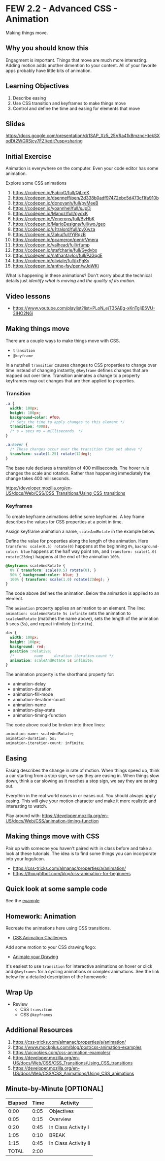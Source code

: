 # FEW 2.2 - Advanced CSS - Animation

Making things move.

## Why you should know this

Engagment is important. Things that move are much more interesting. Adding motion adds another dimention to your content. All of your favorite apps probably have little bits of animation. 

## Learning Objectives

1. Describe easing
1. Use CSS transition and keyframes to make things move
1. Control and define the time and easing for elements that move

## Slides

https://docs.google.com/presentation/d/1SAP_Xz5_25VRa41kBmzncHtekSXodDt2WGRSjcy7FZI/edit?usp=sharing

## Initial Exercise

Animation is everywhere on the computer. Even your code editor has some animation. 

Explore some CSS animations

1. https://codepen.io/FabioG/full/QjLreK
2. https://codepen.io/dsenneff/pen/2d338b0adf97472ebc5d473cf1fa910b
3. https://codepen.io/donovanh/full/pvMeeB
4. https://codepen.io/yoannhel/full/sJpDj
5. https://codepen.io/Manoz/full/pydxK
6. https://codepen.io/Venerons/full/BvHbK
7. https://codepen.io/MarioDesigns/full/woJgeo
8. https://codepen.io/u1tralord/full/pvXwza
9. https://codepen.io/Zaku/full/YjRqzB
10. https://codepen.io/pcameron/pen/rVmera
11. https://codepen.io/valhead/full/rfump
12. https://codepen.io/stefcharle/full/Gydvbx
13. https://codepen.io/nathantaylor/full/PJGqdE
14. https://codepen.io/oliviale/full/jxPgKv
15. https://codepen.io/antho-fsy/pen/wJqWKj

What is happening in these animations? Don't worry about the technical details just _identify what is moving_ and _the quality of its motion_.

## Video lessons 

- https://www.youtube.com/playlist?list=PLoN_ejT35AEg-xKnTgIjE5VU-3IHO2N6i

## Making things move

There are a couple ways to make things move with CSS. 

- `transition`
- `@keyframe`

In a nutshell `transition` causes changes to CSS properties to change over time instead of changing instantly, `@keyframe` defines changes that are mapped out over time. Transition animates a change to a property keyframes map out changes that are then applied to properties. 

### Transition

```CSS
.a {
  width: 100px;
  height: 100px;
  background-color: #f00;
  /* Sets the time to apply changes to this element */
  transition: 400ms;
  /* s = secs ms = milliseconds  */
}

.a:hover {
  /* These changes occur over the transition time set above */
  transform: scale(1.25) rotate(12deg);
}
```

The base rule declares a transition of 400 milliseconds. The hover rule changes the scale and rotation. Rather than happening immediately the change takes 400 milliseconds.

https://developer.mozilla.org/en-US/docs/Web/CSS/CSS_Transitions/Using_CSS_transitions

### Keyframes

To create keyframe animations define some keyframes. A key frame describes the values for CSS properties at a point in time. 

Assign keyframe animation a name, `scaleAndRotate` in the example below. 

Define the value for properties along the length of the animation. Here `transform: scale(0.5) rotate(0)` happens at the beginning `0%`, `background-color: blue` happens at the half way point `50%`, and `transform: scale(1.0) rotate(23deg)` happens at the end of the animation `100%`.
```CSS
@keyframes scaleAndRotate {
  0% { transform: scale(0.5) rotate(0); }
  50% { background-color: blue; }
  100% { transform: scale(1.0) rotate(23deg); }
}
```

The code above defines the animation. Below the animation is applied to an element. 

The `animation` property applies an animation to an element. The line: `animation: scaleAndRotate 5s infinite` sets the animation to `scaleAndRotate` (matches the name above), sets the length of the animation 5 secs (`5s`), and repeat infinitely (`infinite`).

```CSS
div {
  width: 100px;
  height: 100px;
  background: red;
  position :relative;
  /*         name     duration iteration-count */
  animation: scaleAndRotate 5s infinite;
}
```

The animation property is the shorthand property for: 

- animation-delay
- animation-duration
- animation-fill-mode
- animation-iteration-count
- animation-name
- animation-play-state
- animation-timing-function

The code above could be broken into three lines: 

```CSS
animation-name: scaleAndRotate;
animation-duration: 5s;
animation-iteration-count: infinite;
```

## Easing 

Easing describes the change in rate of motion. When things speed up, think a car starting from a stop sign, we say they are easing in. When things slow down, think a car slowing as it reaches a stop sign, we say they are easing out. 

Everythin in the real world eases in or eases out. You should always apply easing. This will give your motion character and make it more realistic and interesting to watch. 

Play around with: https://developer.mozilla.org/en-US/docs/Web/CSS/animation-timing-function

## Making things move with CSS

Pair up with someone you haven't paired with in class before and take a look at these tutorials. The idea is to find some things you can incorporate into your logo/icon. 

- https://css-tricks.com/almanac/properties/a/animation/
- https://thoughtbot.com/blog/css-animation-for-beginners

## Quick look at some sample code

See the [example](lesson-02-example.html)

## Homework: Animation

Recreate the animations here using CSS transitions. 

- [CSS Animation Challenges](../Assignments/assignment-03-Animation.md)

Add some motion to your CSS drawing/logo:

- [Animate your Drawing](../Assignments/assignment-04-Animate-Logo.md)

It's easiest to use `transition` for interactive animations on hover or click and `@keyframes` for a cycling animations or complex animations. See the link below for a detailed description of the homework:

## Wrap Up

- Review 
  - CSS `transition`
  - CSS `@keyframes`

## Additional Resources

1. https://css-tricks.com/almanac/properties/a/animation/
1. https://www.mockplus.com/blog/post/css-animation-examples
1. https://uicookies.com/css-animation-examples/
1. https://developer.mozilla.org/en-US/docs/Web/CSS/CSS_Transitions/Using_CSS_transitions
1. https://developer.mozilla.org/en-US/docs/Web/CSS/CSS_Animations/Using_CSS_animations

## Minute-by-Minute [OPTIONAL]

| **Elapsed** | **Time**  | **Activity**              |
| ----------- | --------- | ------------------------- |
| 0:00        | 0:05      | Objectives                |
| 0:05        | 0:15      | Overview                  |
| 0:20        | 0:45      | In Class Activity I       |
| 1:05        | 0:10      | BREAK                     |
| 1:15        | 0:45      | In Class Activity II      |
| TOTAL       | 2:00      |                           |
